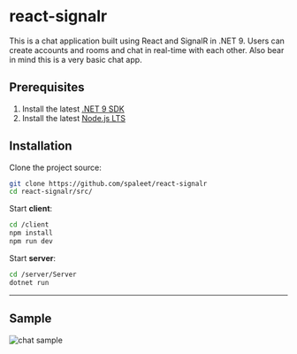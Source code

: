 # react-signalr
This is a chat application built using React and SignalR in .NET 9. Users can create accounts and rooms and chat in real-time with each other. Also bear in mind this is a very basic chat app.


## Prerequisites
1. Install the latest [.NET 9 SDK](https://dotnet.microsoft.com/en-us/download/dotnet/9.0)
2. Install the latest [Node.js LTS](https://nodejs.org/en/)

## Installation

Clone the project source:
```bash
git clone https://github.com/spaleet/react-signalr
cd react-signalr/src/
```

Start **client**:
```bash
cd /client
npm install
npm run dev
```
Start **server**:
```bash
cd /server/Server
dotnet run
```

---

## Sample


![chat sample](/docs/sample.gif)
